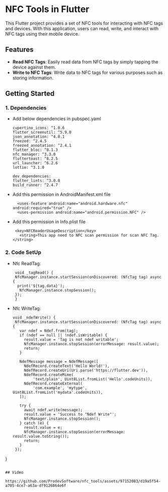 # NFC Tools in Flutter

This Flutter project provides a set of NFC tools for interacting with NFC tags and devices. With this application, users can read, write, and interact with NFC tags using their mobile device.

## Features

- **Read NFC Tags**: Easily read data from NFC tags by simply tapping the device against them.
- **Write to NFC Tags**: Write data to NFC tags for various purposes such as storing information.

## Getting Started

### 1. Dependencies
- Add below dependencies in pubspec.yaml
  ```
  cupertino_icons: ^1.0.6
  flutter_screenutil: ^5.9.0
  json_annotation: ^4.8.1
  freezed: ^2.4.5
  freezed_annotation: ^2.4.1
  flutter_bloc: ^8.1.3
  nfc_manager: ^3.3.0
  fluttertoast: ^8.2.5
  url_launcher: ^6.2.6
  lottie: ^3.1.0

  dev_dependencies:
  flutter_lints: ^3.0.0
  build_runner: ^2.4.7
  ```
- Add this permission in AndroidManifest.xml file
  ```
    <uses-feature android:name="android.hardware.nfc" android:required="true" />
    <uses-permission android:name="android.permission.NFC" />
  ```
- Add this permission in Info.plist file
  ```
   <key>NFCReaderUsageDescription</key>
	 <string>This app need to NFC scan permission for scan NFC Tag.</string>
  ```
### 2. Code SetUp
 - Nfc ReadTag:
   ```
    void _tagRead() {
    NfcManager.instance.startSession(onDiscovered: (NfcTag tag) async {
     print('${tag.data}');
      NfcManager.instance.stopSession();
    });
    }
   ```
 - Nfc WriteTag:
   ```
   void _ndefWrite() {
    NfcManager.instance.startSession(onDiscovered: (NfcTag tag) async {
      var ndef = Ndef.from(tag);
      if (ndef == null || !ndef.isWritable) {
        result.value = 'Tag is not ndef writable';
        NfcManager.instance.stopSession(errorMessage: result.value);
        return;
      }

      NdefMessage message = NdefMessage([
        NdefRecord.createText('Hello World!'),
        NdefRecord.createUri(Uri.parse('https://flutter.dev')),
        NdefRecord.createMime(
            'text/plain', Uint8List.fromList('Hello'.codeUnits)),
        NdefRecord.createExternal(
            'com.example', 'mytype', Uint8List.fromList('mydata'.codeUnits)),
      ]);

      try {
        await ndef.write(message);
        result.value = 'Success to "Ndef Write"';
        NfcManager.instance.stopSession();
      } catch (e) {
        result.value = e;
        NfcManager.instance.stopSession(errorMessage: result.value.toString());
        return;
      }
    });
  }
   ```

## Video

https://github.com/ProdevSoftware/nfc_tools/assets/97152083/d19a5f54-a705-4ce7-a63a-df9126864e6f

